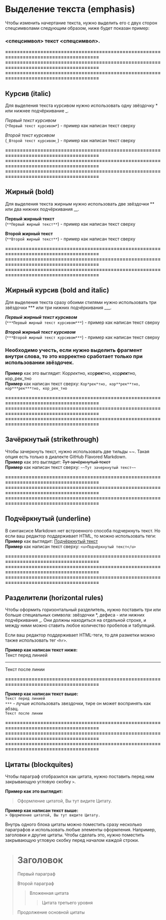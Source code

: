# Выделение текста (emphasis)
Чтобы изменить начертание текста, нужно выделить его с двух сторон спецсимволами следующим образом, ниже будет показан пример:
### <спецсимвол> текст <спецсимвол>.

**=====================================================================================**          
**=====================================================================================**          
**=====================================================================================**          

## **Курсив (italic)**     
Для выделения текста курсивом нужно использовать одну звёздочку * или нижнее подчёркивание _.

*Первый текст курсивом*      
(`*Первый текст курсивом*`)  - пример как написан текст сверху

_Второй текст курсивом_       
(`_Второй текст курсивом_`)  - пример как написан текст сверху

**=====================================================================================**          
**=====================================================================================**          
**=====================================================================================**          

## **Жирный (bold)**   
Для выделения текста жирным нужно использовать две звёздочки ** или два нижних подчёркивания __.

**Первый жирный текст**         
(`**Первый жирный текст**`)  - пример как написан текст сверху

**Второй жирный текст**        
(`**Второй жирный текст**`)  - пример как написан текст сверху

**=====================================================================================**          
**=====================================================================================**          
**=====================================================================================**          

## **Жирный курсив  (bold and italic)**  
Для выделения текста сразу обоими стилями нужно использовать три звёздочки *** или три нижних подчёркивания ___.

***Первый жирный текст курсивом***         
(`***Первый жирный текст курсивом***`)  - пример как написан текст сверху

***Второй жирный текст курсивом***        
(`***Второй жирный текст курсивом***`)  - пример как написан текст сверху

### Необходимо учесть, если нужно выделить фрагмент внутри слова, то это корректно сработает только при использовании звёздочек.
**Пример** как это выглядит: Кор*рек*тно, кор**рек**тно, кор***рек***тно, кор_рек_тно        
**Пример** как написан текст сверху: `Кор*рек*тно, кор**рек**тно, кор***рек***тно, кор_рек_тно`

**=====================================================================================**          
**=====================================================================================**          
**=====================================================================================**          

## **Зачёркнутый (strikethrough)**
Чтобы зачеркнуть текст, нужно использовать две тильды ~~. Такая опция есть только в диалекте GitHub Flavored Markdown.      
**Пример** как это выглядит: ~~Тут зачёркнутый текст~~              
**Пример** как написан текст сверху: `~~Тут зачеркнутый текст~~` 

**=====================================================================================**          
**=====================================================================================**          
**=====================================================================================**          

## **Подчёркнутый (underline)**
В синтаксисе Markdown нет встроенного способа подчеркнуть текст. Но если ваш редактор поддерживает HTML, то можно использовать теги:        
**Пример** как выглядит: <u>Подчёркнутый текст</u>     
**Пример** как написан текст сверху: `<u>Подчёркнутый текст</u>`

**=====================================================================================**          
**=====================================================================================**          
**=====================================================================================**          

## **Разделители (horizontal rules)**         
Чтобы оформить горизонтальный разделитель, нужно поставить три или больше специальных символа: звёздочки *, дефиса - или нижних подчёркивания _. Они должны находиться на отдельной строке, и между ними можно ставить любое количество пробелов и табуляций.

Если ваш редактор поддерживает HTML-теги, то для разметки можно также использовать тег `<hr>`.

**Пример как написан текст ниже:**   
Текст перед линией     
*****************
Текст после линии


**=====================================================================================**          

**Пример как написан текст выше:**     
`Текст перед линией`     
` *** ` - лучше использовать звездочки, тире он может воспринять как абзац.      
`Текст после линии`

**=====================================================================================**          
**=====================================================================================**          
**=====================================================================================**          

## Цитаты (blockquites)
Чтобы параграф отобразился как цитата, нужно поставить перед ним закрывающую угловую скобку `>`.

**Пример как это выглядит:**
> Оформление цитатой, Вы тут видите Цитату. 

**Пример как написан текст выше:**    
`> Оформление цитатой, Вы тут видите Цитату.`


Внутрь одного блока цитаты можно поместить сразу несколько параграфов и использовать любые элементы оформления. Например, заголовки и другие цитаты. Чтобы сделать это, нужно поместить закрывающую угловую скобку перед началом каждой строки.
> # Заголовок
> Первый параграф
>
> Второй параграф
>
> > Вложенная цитата
> > > Цитата третьего уровня
>
> Продолжение основной цитаты